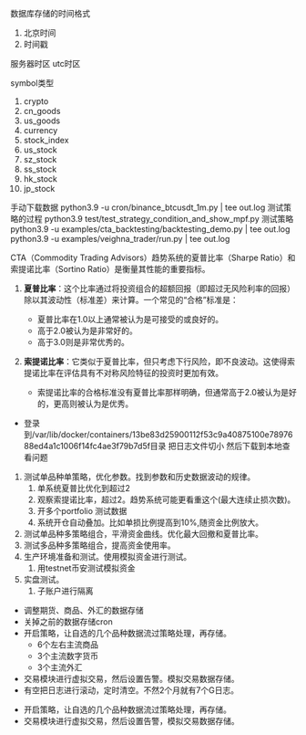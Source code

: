 数据库存储的时间格式
1. 北京时间
2. 时间戳

服务器时区
utc时区

symbol类型
1. crypto
2. cn_goods
3. us_goods
4. currency
5. stock_index
6. us_stock
7. sz_stock
8. ss_stock
9. hk_stock
10. jp_stock


<!-- vnpy -->
手动下载数据
python3.9 -u cron/binance_btcusdt_1m.py | tee out.log
测试策略的过程
python3.9 test/test_strategy_condition_and_show_mpf.py
测试策略
python3.9 -u examples/cta_backtesting/backtesting_demo.py | tee out.log
python3.9 -u examples/veighna_trader/run.py | tee out.log


CTA（Commodity Trading Advisors）趋势系统的夏普比率（Sharpe Ratio）和索提诺比率（Sortino Ratio）是衡量其性能的重要指标。

1. **夏普比率**：这个比率通过将投资组合的超额回报（即超过无风险利率的回报）除以其波动性（标准差）来计算。一个常见的“合格”标准是：
   - 夏普比率在1.0以上通常被认为是可接受的或良好的。
   - 高于2.0被认为是非常好的。
   - 高于3.0则是非常优秀的。

2. **索提诺比率**：它类似于夏普比率，但只考虑下行风险，即不良波动。这使得索提诺比率在评估具有不对称风险特征的投资时更加有效。
   - 索提诺比率的合格标准没有夏普比率那样明确，但通常高于2.0被认为是好的，更高则被认为是优秀。




<!-- 可能突破策略分钟级别的bar不够用需要优化成tick级别。 -->

<!-- 系统故障 日志查询过程 -->
- 登录到/var/lib/docker/containers/13be83d25900112f53c9a40875100e7897688ed4a1c1006f14fc4ae3f79b7d5f目录
把日志文件切小 然后下载到本地查看问题





<!-- TODO_LIST -->
1. 测试单品种单策略，优化参数。找到参数和历史数据波动的规律。
   1. 单系统夏普比优化到超过2
   2. 观察索提诺比率，超过2。趋势系统可能更看重这个(最大连续止损次数)。
   3. 开多个portfolio 测试数据
   4. 系统开仓自动叠加。比如单损比例提高到10%,随资金比例放大。
2. 测试单品种多策略组合，平滑资金曲线。优化最大回撤和夏普比率。
3. 测试多品种多策略组合，提高资金使用率。
4. 生产环境准备和测试。使用模拟资金进行测试。
   1. 用testnet币安测试模拟资金
5. 实盘测试。
   1. 子账户进行隔离

<!-- 模拟测试+开平告警 -->
- 调整期货、商品、外汇的数据存储
- 关掉之前的数据存储cron
- 开启策略，让自选的几个品种数据流过策略处理，再存储。
  - 6个左右主流商品
  - 3个主流数字货币
  - 3个主流外汇
- 交易模块进行虚拟交易，然后设置告警。模拟交易数据存储。
- 有空把日志进行滚动，定时清空。不然2个月就有7个G日志。


<!-- TODAY_TODO: -->
- 开启策略，让自选的几个品种数据流过策略处理，再存储。
- 交易模块进行虚拟交易，然后设置告警，模拟交易数据存储。